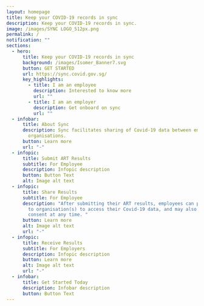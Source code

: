 ```yaml
---
layout: homepage
title: Keep your COVID-19 records in sync
description: Keep your COVID-19 records in sync.
image: /images/SYNC LOGO_512px.png
permalink: /
notification: ""
sections:
  - hero:
      title: Keep your COVID-19 records in sync
      background: /images/Isomer_Banner7.svg
      button: GET STARTED
      url: https://sync.covid.gov.sg/
      key_highlights:
        - title: I am an employee
          description: Interested to know more
          url: ""
        - title: I am an employer
          description: Get onboard on sync
          url: ""
  - infobar:
      title: About Sync
      description: Sync facilitates sharing of Covid-19 data between employees and
        organisations.
      button: Learn more
      url: "-"
  - infopic:
      title: Submit ART Results
      subtitle: For Employee
      description: Infopic description
      button: Button Text
      alt: Image alt text
  - infopic:
      title: Share Results
      subtitle: For Employee
      description: "After submitting their ART results, employees can provide consent
        to organisation(s) to access their Covid-19 data, and may also remove
        consent at any time. "
      button: Learn more
      alt: Image alt text
      url: "-"
  - infopic:
      title: Receive Results
      subtitle: For Employers
      description: Infopic description
      button: Learn more
      alt: Image alt text
      url: "-"
  - infobar:
      title: Get Started Today
      description: Infobar description
      button: Button Text
---
```

